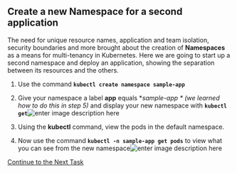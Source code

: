 ## Create a new Namespace for a second application
The need for unique resource names, application and team isolation, security boundaries and more brought about the creation of **Namespaces** as a means for multi-tenancy in Kubernetes. Here we are going to start up a second namespace and deploy an application, showing the separation between its resources and the others.

 1. Use the command **`kubectl create namespace sample-app`**
 2. Give your namespace a label **app** equals **sample-app * (we learned how to do this in step 5)* and display your new namespace with **`kubectl get`**![enter image description here](https://github.com/Burwood/containers101/raw/master/kubernetes_lab/images/kubectl_get_namespaces.png)

 3. Using the **kubectl** command, view the pods in the default namespace.
 4. Now use the command **`kubectl -n sample-app get pods`** to view what you can see from the new namespace![enter image description here](https://github.com/Burwood/containers101/raw/master/kubernetes_lab/images/kubectl_get_pods_in_namespaces.png)

[Continue to the Next Task](https://github.com/Burwood/containers101/blob/master/kubernetes_lab/task_9.md)
